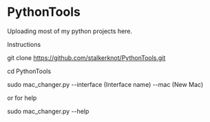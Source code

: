 # PythonTools
Uploading most of my python projects here.

Instructions

git clone https://github.com/stalkerknot/PythonTools.git

cd PythonTools

sudo mac_changer.py --interface (Interface name) --mac (New Mac)

or for help

sudo mac_changer.py --help
